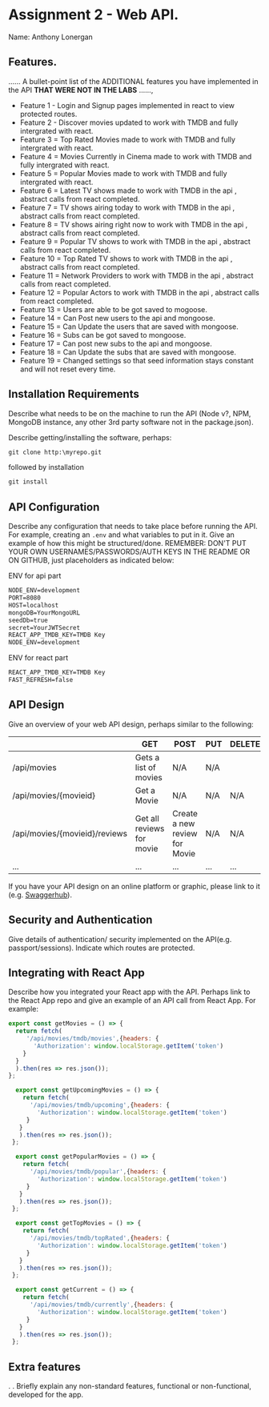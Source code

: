 # Assignment 2 - Web API.

Name: Anthony Lonergan

## Features.

...... A bullet-point list of the ADDITIONAL features you have implemented in the API **THAT WERE NOT IN THE LABS** ......,
 
 + Feature 1 - Login and Signup pages implemented in react to view protected routes.
 + Feature 2 - Discover movies updated to work with TMDB and fully intergrated with react.
 + Feature 3 = Top Rated Movies made to work with TMDB and fully intergrated with react.
 + Feature 4 = Movies Currently in Cinema made to work with TMDB and fully intergrated with react.
 + Feature 5 = Popular Movies made to work with TMDB and fully intergrated with react.
 + Feature 6 = Latest TV shows made to work with TMDB in the api , abstract calls from react completed.
 + Feature 7 = TV shows airing today to work with TMDB in the api , abstract calls from react completed.
 + Feature 8 = TV shows airing right now to work with TMDB in the api , abstract calls from react completed.
 + Feature 9 = Popular TV shows to work with TMDB in the api , abstract calls from react completed.
 + Feature 10 = Top Rated TV shows to work with TMDB in the api , abstract calls from react completed.
 + Feature 11 =  Network Providers to work with TMDB in the api , abstract calls from react completed.
 + Feature 12 = Popular Actors to work with TMDB in the api , abstract calls from react completed.
 + Feature 13 = Users are able to be got saved to mogoose.
 + Feature 14 = Can Post new users to the api and mongoose.
 + Feature 15 = Can Update the users that are saved with mongoose.
 + Feature 16 = Subs can be got saved to mongoose.
 + Feature 17 = Can post new subs to the api and mongoose.
 + Feature 18 = Can Update the subs that are saved with mongoose.
 + Feature 19 = Changed settings so that seed information stays constant and will not reset every time.
## Installation Requirements

Describe what needs to be on the machine to run the API (Node v?, NPM, MongoDB instance, any other 3rd party software not in the package.json). 

Describe getting/installing the software, perhaps:

```bat
git clone http:\myrepo.git
```

followed by installation

```bat
git install
```

## API Configuration
Describe any configuration that needs to take place before running the API. For example, creating an ``.env`` and what variables to put in it. Give an example of how this might be structured/done.
REMEMBER: DON'T PUT YOUR OWN USERNAMES/PASSWORDS/AUTH KEYS IN THE README OR ON GITHUB, just placeholders as indicated below:

ENV for api part
```bat
NODE_ENV=development
PORT=8080
HOST=localhost
mongoDB=YourMongoURL
seedDb=true
secret=YourJWTSecret
REACT_APP_TMDB_KEY=TMDB Key
NODE_ENV=development
```

ENV for react part
```bat
REACT_APP_TMDB_KEY=TMDB Key
FAST_REFRESH=false
```


## API Design
Give an overview of your web API design, perhaps similar to the following: 

|  |  GET | POST | PUT | DELETE
| -- | -- | -- | -- | -- 
| /api/movies |Gets a list of movies | N/A | N/A |
| /api/movies/{movieid} | Get a Movie | N/A | N/A | N/A
| /api/movies/{movieid}/reviews | Get all reviews for movie | Create a new review for Movie | N/A | N/A  
| ... | ... | ... | ... | ...

If you have your API design on an online platform or graphic, please link to it (e.g. [Swaggerhub](https://app.swaggerhub.com/)).

## Security and Authentication
Give details of authentication/ security implemented on the API(e.g. passport/sessions). Indicate which routes are protected.

## Integrating with React App

Describe how you integrated your React app with the API. Perhaps link to the React App repo and give an example of an API call from React App. For example: 

~~~Javascript
export const getMovies = () => {
  return fetch(
     '/api/movies/tmdb/movies',{headers: {
       'Authorization': window.localStorage.getItem('token')
    }
  }
  ).then(res => res.json());
};

  export const getUpcomingMovies = () => {
    return fetch(
      '/api/movies/tmdb/upcoming',{headers: {
        'Authorization': window.localStorage.getItem('token')
     }
   }
   ).then(res => res.json());
 };

  export const getPopularMovies = () => {
    return fetch(
      '/api/movies/tmdb/popular',{headers: {
        'Authorization': window.localStorage.getItem('token')
     }
   }
   ).then(res => res.json());
 };

  export const getTopMovies = () => {
    return fetch(
      '/api/movies/tmdb/topRated',{headers: {
        'Authorization': window.localStorage.getItem('token')
     }
   }
   ).then(res => res.json());
 };

  export const getCurrent = () => {
    return fetch(
      '/api/movies/tmdb/currently',{headers: {
        'Authorization': window.localStorage.getItem('token')
     }
   }
   ).then(res => res.json());
 };

~~~

## Extra features

. . Briefly explain any non-standard features, functional or non-functional, developed for the app.  
